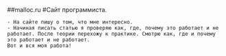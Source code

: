 ##malloc.ru
#Сайт программиста.

	- На сайте пишу о том, что мне интересно.
	- Начиная писать статью я проверяю как, где, почему это работает и не работает. После теории перехожу к практике. Смотрю как, где и почему это работает и не работает. 
	Вот и вся моя работа!
